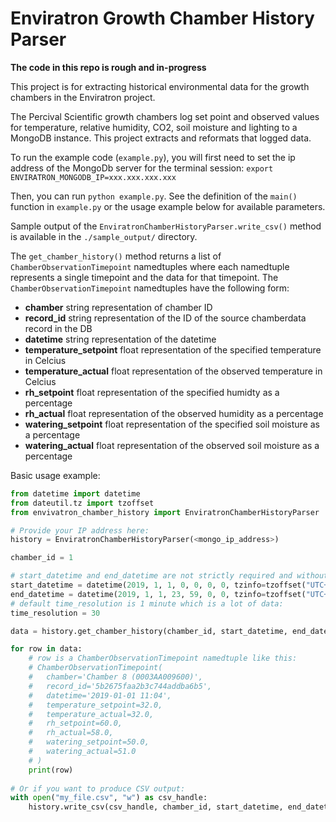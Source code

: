 # Enviratron Growth Chamber History Parser

__The code in this repo is rough and in-progress__

This project is for extracting historical environmental data for the growth chambers in the Enviratron project. 

The Percival Scientific growth chambers log set point and observed values for temperature, relative humidity, CO2, soil moisture and lighting
to a MongoDB instance. This project extracts and reformats that logged data.


To run the example code (`example.py`), you will first need to set the ip address of the MongoDb server for the terminal session: `export ENVIRATRON_MONGODB_IP=xxx.xxx.xxx.xxx`

Then, you can run `python example.py`. See the definition of the `main()` function in `example.py` or the usage example below for available parameters.


Sample output of the `EnviratronChamberHistoryParser.write_csv()` method is available in the `./sample_output/` directory.


The `get_chamber_history()` method returns a list of `ChamberObservationTimepoint` namedtuples where each namedtuple represents a single timepoint and the data for that timepoint.
The `ChamberObservationTimepoint` namedtuples have the following form:

* __chamber__ string representation of chamber ID
* __record_id__ string representation of the ID of the source chamberdata record in the DB
* __datetime__ string representation of the datetime
* __temperature_setpoint__ float representation of the specified temperature in Celcius
* __temperature_actual__ float representation of the observed temperature in Celcius
* __rh_setpoint__ float representation of the specified humidty as a percentage
* __rh_actual__ float representation of the observed humidity as a percentage
* __watering_setpoint__ float representation of the specified soil moisture as a percentage
* __watering_actual__ float representation of the observed soil moisture as a percentage





Basic usage example:
```python
from datetime import datetime
from dateutil.tz import tzoffset
from envivatron_chamber_history import EnviratronChamberHistoryParser

# Provide your IP address here:
history = EnviratronChamberHistoryParser(<mongo_ip_address>)

chamber_id = 1

# start_datetime and end_datetime are not strictly required and without them the default will be all data:
start_datetime = datetime(2019, 1, 1, 0, 0, 0, 0, tzinfo=tzoffset("UTC+0", 0))
end_datetime = datetime(2019, 1, 1, 23, 59, 0, 0, tzinfo=tzoffset("UTC+0", 0))
# default time_resolution is 1 minute which is a lot of data:
time_resolution = 30

data = history.get_chamber_history(chamber_id, start_datetime, end_datetime, time_resolution)

for row in data:
    # row is a ChamberObservationTimepoint namedtuple like this:
    # ChamberObservationTimepoint(
    #   chamber='Chamber 8 (0003AA009600)', 
    #   record_id='5b2675faa2b3c744addba6b5', 
    #   datetime='2019-01-01 11:04', 
    #   temperature_setpoint=32.0, 
    #   temperature_actual=32.0, 
    #   rh_setpoint=60.0, 
    #   rh_actual=58.0, 
    #   watering_setpoint=50.0, 
    #   watering_actual=51.0
    # )
    print(row)
    
# Or if you want to produce CSV output:
with open("my_file.csv", "w") as csv_handle:
    history.write_csv(csv_handle, chamber_id, start_datetime, end_datetime, time_resolution)
    
```

 